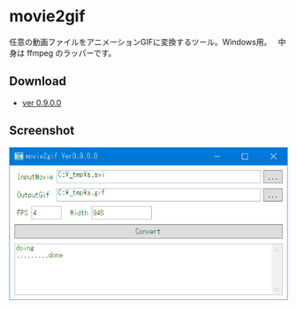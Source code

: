 # movie2gif

任意の動画ファイルをアニメーションGIFに変換するツール。Windows用。  
中身は ffmpeg のラッパーです。

## Download
- [ver 0.9.0.0](https://github.com/kobake/movie2gif/raw/master/archives/movie2gif_v0.9.0.0.zip)

## Screenshot
![screenshot](https://raw.githubusercontent.com/kobake/movie2gif/master/screenshots/screenshot.png?token=ACyzLmOIHSXHPJq2dYFW3h6PNo7AXhYdks5YVR54wA%3D%3D)
